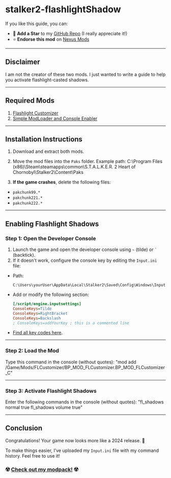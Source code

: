 # stalker2-flashlightShadow

If you like this guide, you can:
- 🌟 **Add a Star** to my [GitHub Repo](https://github.com/lupri95w19/stalker2-flashlightShadow) (I really appreciate it!)
- ⭐ **Endorse this mod** on [Nexus Mods](https://www.nexusmods.com/stalker2heartofchornobyl/mods/447)


---

## **Disclaimer**
I am not the creator of these two mods. I just wanted to write a guide to help you activate flashlight-casted shadows.

---

## **Required Mods**
1. [Flashlight Customizer](#)
2. [Simple ModLoader and Console Enabler](#)

---

## **Installation Instructions**

1. Download and extract both mods.
2. Move the mod files into the `Paks` folder. Example path:
C:\Program Files (x86)\Steam\steamapps\common\S.T.A.L.K.E.R. 2 Heart of Chornobyl\Stalker2\Content\Paks

3. **If the game crashes**, delete the following files:
- `pakchunk99.*`
- `pakchunk221.*`
- `pakchunk222.*`

---

## **Enabling Flashlight Shadows**

### **Step 1: Open the Developer Console**
1. Launch the game and open the developer console using `~` (tilde) or `` ` `` (backtick).
2. If it doesn't work, configure the console key by editing the `Input.ini` file:
- Path:
  ```
  C:\Users\yourUser\AppData\Local\Stalker2\Saved\Config\Windows\Input.ini
  ```
- Add or modify the following section:
  ```ini
  [/script/engine.inputsettings]
  ConsoleKeys=Tilde
  ConsoleKeys=RightBracket
  ConsoleKeys=Backslash
  ; ConsoleKeys=addYourKey ; this is a commented line
  ```
- [Find all key codes here](https://nerivec.github.io/old-ue4-wiki/pages/list-of-keygamepad-input-names.html).

---

### **Step 2: Load the Mod**
Type this command in the console (without quotes):
"mod add /Game/Mods/FLCustomizer/BP_MOD_FLCustomizer.BP_MOD_FLCustomizer_C"

---

### **Step 3: Activate Flashlight Shadows**
Enter the following commands in the console (without quotes):
"fl_shadows normal true fl_shadows volume true"

---

## **Conclusion**
Congratulations! Your game now looks more like a 2024 release. 🎉

To make things easier, I’ve uploaded my `Input.ini` file with my command history. Feel free to use it!

### ☢️ [Check out my modpack!](https://www.nexusmods.com/stalker2heartofchornobyl/mods/402) ☢️

